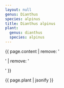 ```yaml
---
layout: null
genus: Dianthus
species: alpinus
title: Dianthus alpinus
plant:
  genus: dianthus
  species: alpinus
---
```




{{ page.content | remove: '<p>' | remove: '</p>' }}


{{ page.plant | jsonify }}
